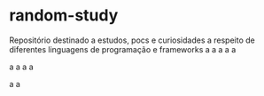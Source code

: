 # random-study
Repositório destinado a estudos, pocs e curiosidades a respeito de diferentes linguagens de programação e frameworks
a
a
a
a
a

a
a
a
a

a
a
